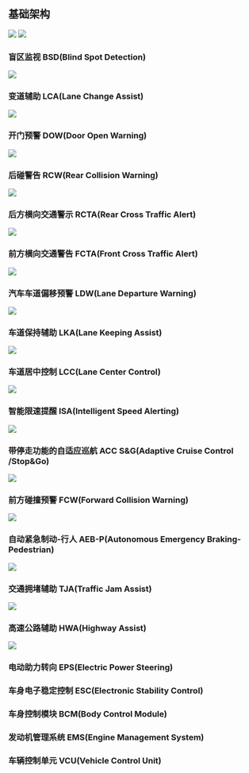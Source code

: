 ## 基础架构
![](https://ddns.smpi.top:10000/md_attachments/Pasted%20image%2020220111111913.png)
![](https://ddns.smpi.top:10000/md_attachments/Pasted%20image%2020220111112031.png)
### 盲区监视 BSD(Blind Spot Detection)
![](https://ddns.smpi.top:10000/md_attachments/Pasted%20image%2020220111091908.png)

### 变道辅助 LCA(Lane Change Assist)
![](https://ddns.smpi.top:10000/md_attachments/Pasted%20image%2020220111092131.png)

### 开门预警 DOW(Door Open Warning)
![](https://ddns.smpi.top:10000/md_attachments/Pasted%20image%2020220111092515.png)

### 后碰警告 RCW(Rear Collision Warning)
![](https://ddns.smpi.top:10000/md_attachments/Pasted%20image%2020220111092639.png)

### 后方横向交通警示 RCTA(Rear Cross Traffic Alert)
![](https://ddns.smpi.top:10000/md_attachments/Pasted%20image%2020220111093002.png)

### 前方横向交通警告 FCTA(Front Cross Traffic Alert)
![](https://ddns.smpi.top:10000/md_attachments/Pasted%20image%2020220111093115.png)

### 汽车车道偏移预警 LDW(Lane Departure Warning)
![](https://ddns.smpi.top:10000/md_attachments/Pasted%20image%2020220111093347.png)

### 车道保持辅助 LKA(Lane Keeping Assist)
![](https://ddns.smpi.top:10000/md_attachments/Pasted%20image%2020220111093625.png)

### 车道居中控制 LCC(Lane Center Control)
![](https://ddns.smpi.top:10000/md_attachments/Pasted%20image%2020220111094056.png)

### 智能限速提醒 ISA(Intelligent Speed Alerting)
![](https://ddns.smpi.top:10000/md_attachments/Pasted%20image%2020220111094402.png)

### 带停走功能的自适应巡航 ACC S&G(Adaptive Cruise Control /Stop&Go)
![](https://ddns.smpi.top:10000/md_attachments/Pasted%20image%2020220111094632.png)

### 前方碰撞预警 FCW(Forward Collision Warning)
![](https://ddns.smpi.top:10000/md_attachments/Pasted%20image%2020220111094836.png)

### 自动紧急制动-行人 AEB-P(Autonomous Emergency Braking-Pedestrian)
![](https://ddns.smpi.top:10000/md_attachments/Pasted%20image%2020220111094945.png)

### 交通拥堵辅助 TJA(Traffic Jam Assist)
![](https://ddns.smpi.top:10000/md_attachments/Pasted%20image%2020220111095643.png)

### 高速公路辅助 HWA(Highway Assist)
![](https://ddns.smpi.top:10000/md_attachments/Pasted%20image%2020220111095708.png)

### 电动助力转向 EPS(Electric Power Steering)

### 车身电子稳定控制 ESC(Electronic Stability Control)

### 车身控制模块 BCM(Body Control Module)

### 发动机管理系统 EMS(Engine Management System)

### 车辆控制单元 VCU(Vehicle Control Unit)